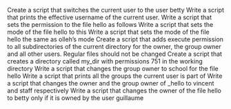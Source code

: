 Create a script that switches the current user to the user betty
Write a script that prints the effective username of the current user.
Write a script that sets the permission to the file hello as follows
Write a script that sets the mode of the file hello to this
Write a script that sets the mode of the file hello the same as olleh’s mode
Create a script that adds execute permission to all subdirectories of the current directory for the owner, the group owner and all other users. Regular files should not be changed
Create a script that creates a directory called my_dir with permissions 751 in the working directory
Write a script that changes the group owner to school for the file hello
Write a script that prints all the groups the current user is part of
Write a script that changes the owner and the group owner of _hello to vincent and staff respectively
Write a script that changes the owner of the file hello to betty only if it is owned by the user guillaume
